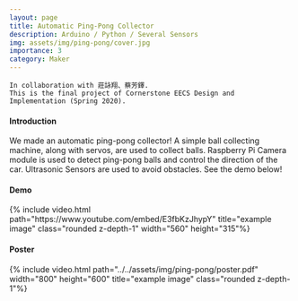 ```yaml
---
layout: page
title: Automatic Ping-Pong Collector
description: Arduino / Python / Several Sensors
img: assets/img/ping-pong/cover.jpg
importance: 3
category: Maker
---
```


    In collaboration with 莊詠翔、蔡芳鐸.
    This is the final project of Cornerstone EECS Design and Implementation (Spring 2020).

<h4><strong>Introduction</strong></h4>
We made an automatic ping-pong collector! A simple ball collecting machine, along with servos, are used to collect balls. Raspberry Pi Camera module is used to detect ping-pong balls and control the direction of the car. Ultrasonic Sensors are used to avoid obstacles. See the demo below!
<h4><strong>Demo</strong></h4>
<div class="row">
    <div class="col-sm mt-3 mt-md-0">
        {% include video.html path="https://www.youtube.com/embed/E3fbKzJhypY" title="example image" class="rounded z-depth-1" width="560" height="315"%}
    </div>
</div>

<h4><strong>Poster</strong></h4>
<div class="row">
    <div class="col-sm mt-3 mt-md-0">
        {% include video.html path="../../assets/img/ping-pong/poster.pdf" width="800" height="600" title="example image" class="rounded z-depth-1"%}
    </div>
</div>